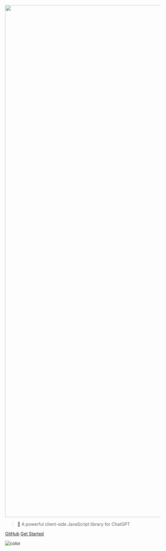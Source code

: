 <!-- _coverpage.md -->

<img class="logo" width=1655 src="https://i.imgur.com/V9FysGI.gif">

> 🤖 A powerful client-side JavaScript library for ChatGPT

[GitHub](https://github.com/chatgptjs/chatgpt.js)
[Get Started](#importing-the-library)

<!-- background color -->

![color](black)
